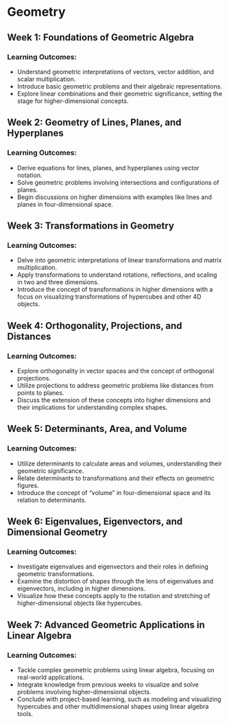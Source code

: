 # Geometry 

## Week 1: Foundations of Geometric Algebra 
### Learning Outcomes: 
* Understand geometric interpretations of vectors, vector addition, and scalar multiplication. 
* Introduce basic geometric problems and their algebraic representations. 
* Explore linear combinations and their geometric significance, setting the stage for higher-dimensional concepts. 

## Week 2: Geometry of Lines, Planes, and Hyperplanes 

### Learning Outcomes: 
* Derive equations for lines, planes, and hyperplanes using vector notation. 
* Solve geometric problems involving intersections and configurations of planes. 
* Begin discussions on higher dimensions with examples like lines and planes in four-dimensional space. 

## Week 3: Transformations in Geometry 
### Learning Outcomes: 
* Delve into geometric interpretations of linear transformations and matrix multiplication. 
* Apply transformations to understand rotations, reflections, and scaling in two and three dimensions. 
* Introduce the concept of transformations in higher dimensions with a focus on visualizing transformations of hypercubes and other 4D objects. 

## Week 4: Orthogonality, Projections, and Distances 

### Learning Outcomes: 
* Explore orthogonality in vector spaces and the concept of orthogonal projections. 
* Utilize projections to address geometric problems like distances from points to planes. 
* Discuss the extension of these concepts into higher dimensions and their implications for understanding complex shapes. 

## Week 5: Determinants, Area, and Volume 
### Learning Outcomes: 
* Utilize determinants to calculate areas and volumes, understanding their geometric significance. 
* Relate determinants to transformations and their effects on geometric figures. 
* Introduce the concept of “volume” in four-dimensional space and its relation to determinants. 

## Week 6: Eigenvalues, Eigenvectors, and Dimensional Geometry 
### Learning Outcomes: 
* Investigate eigenvalues and eigenvectors and their roles in defining geometric transformations. 
* Examine the distortion of shapes through the lens of eigenvalues and eigenvectors, including in higher dimensions. 
* Visualize how these concepts apply to the rotation and stretching of higher-dimensional objects like hypercubes. 

## Week 7: Advanced Geometric Applications in Linear Algebra 
### Learning Outcomes: 
* Tackle complex geometric problems using linear algebra, focusing on real-world applications. 
* Integrate knowledge from previous weeks to visualize and solve problems involving higher-dimensional objects. 
* Conclude with project-based learning, such as modeling and visualizing hypercubes and other multidimensional shapes using linear algebra tools. 

 
